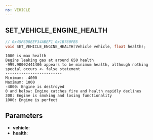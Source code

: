 ```yaml
---
ns: VEHICLE
---
```

## SET_VEHICLE_ENGINE_HEALTH

```c
// 0x45F6D8EEF34ABEF1 0x1B760FB5
void SET_VEHICLE_ENGINE_HEALTH(Vehicle vehicle, float health);
```

```
1000 is max health  
Begins leaking gas at around 650 health  
-999.90002441406 appears to be minimum health, although nothing special occurs <- false statement  
-------------------------  
Minimum: -4000  
Maximum: 1000  
-4000: Engine is destroyed  
0 and below: Engine catches fire and health rapidly declines  
300: Engine is smoking and losing functionality  
1000: Engine is perfect  
```

## Parameters
* **vehicle**: 
* **health**: 

